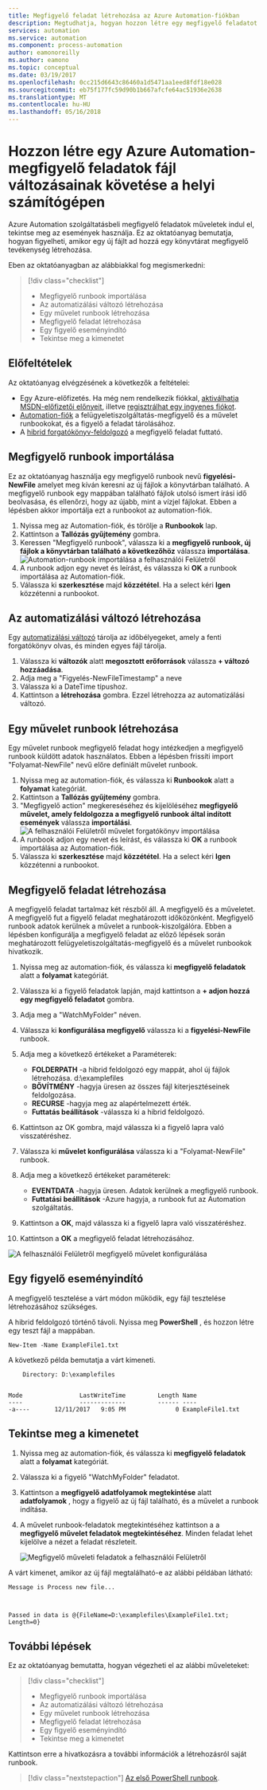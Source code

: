 ```yaml
---
title: Megfigyelő feladat létrehozása az Azure Automation-fiókban
description: Megtudhatja, hogyan hozzon létre egy megfigyelő feladatot az Azure Automation-fiók egy mappában létrehozott új fájlokat beállításjegyzékek.
services: automation
ms.service: automation
ms.component: process-automation
author: eamonoreilly
ms.author: eamono
ms.topic: conceptual
ms.date: 03/19/2017
ms.openlocfilehash: 0cc215d6643c86460a1d5471aa1eed8fdf18e028
ms.sourcegitcommit: eb75f177fc59d90b1b667afcfe64ac51936e2638
ms.translationtype: MT
ms.contentlocale: hu-HU
ms.lasthandoff: 05/16/2018
---
```

# <a name="create-an-azure-automation-watcher-tasks-to-track-file-changes-on-a-local-machine"></a>Hozzon létre egy Azure Automation-megfigyelő feladatok fájl változásainak követése a helyi számítógépen

Azure Automation szolgáltatásbeli megfigyelő feladatok műveletek indul el, tekintse meg az események használja. Ez az oktatóanyag bemutatja, hogyan figyelheti, amikor egy új fájlt ad hozzá egy könyvtárat megfigyelő tevékenység létrehozása.

Eben az oktatóanyagban az alábbiakkal fog megismerkedni:

> [!div class="checklist"]
> * Megfigyelő runbook importálása
> * Az automatizálási változó létrehozása
> * Egy művelet runbook létrehozása
> * Megfigyelő feladat létrehozása
> * Egy figyelő eseményindító
> * Tekintse meg a kimenetet

## <a name="prerequisites"></a>Előfeltételek

Az oktatóanyag elvégzésének a következők a feltételei:

* Egy Azure-előfizetés. Ha még nem rendelkezik fiókkal, [aktiválhatja MSDN-előfizetői előnyeit](https://azure.microsoft.com/pricing/member-offers/msdn-benefits-details/), illetve [regisztrálhat egy ingyenes fiókot](https://azure.microsoft.com/free/?WT.mc_id=A261C142F).
* [Automation-fiók](automation-offering-get-started.md) a felügyeletiszolgáltatás-megfigyelő és a művelet runbookokat, és a figyelő a feladat tárolásához.
* A [hibrid forgatókönyv-feldolgozó](automation-hybrid-runbook-worker.md) a megfigyelő feladat futtató.

## <a name="import-a-watcher-runbook"></a>Megfigyelő runbook importálása

Ez az oktatóanyag használja egy megfigyelő runbook nevű **figyelési-NewFile** amelyet meg kíván keresni az új fájlok a könyvtárban található. A megfigyelő runbook egy mappában található fájlok utolsó ismert írási idő beolvasása, és ellenőrzi, hogy az újabb, mint a vízjel fájlokat. Ebben a lépésben akkor importálja ezt a runbookot az automation-fiók.

1. Nyissa meg az Automation-fiók, és törölje a **Runbookok** lap.
1. Kattintson a **Tallózás gyűjtemény** gombra.
1. Keressen "Megfigyelő runbook", válassza ki a **megfigyelő runbook, új fájlok a könyvtárban található a következőhöz** válassza **importálása**.
  ![Automation-runbook importálása a felhasználói Felületről](media/automation-watchers-tutorial/importsourcewatcher.png)
1. A runbook adjon egy nevet és leírást, és válassza ki **OK** a runbook importálása az Automation-fiók.
1. Válassza ki **szerkesztése** majd **közzététel**. Ha a select kéri **Igen** közzétenni a runbookot.

## <a name="create-an-automation-variable"></a>Az automatizálási változó létrehozása

Egy [automatizálási változó](automation-variables.md) tárolja az időbélyegeket, amely a fenti forgatókönyv olvas, és minden egyes fájl tárolja. 

1. Válassza ki **változók** alatt **megosztott erőforrások** válassza **+ változó hozzáadása**.
1. Adja meg a "Figyelés-NewFileTimestamp" a neve
1. Válassza ki a DateTime típushoz.
1. Kattintson a **létrehozása** gombra. Ezzel létrehozza az automatizálási változó.

## <a name="create-an-action-runbook"></a>Egy művelet runbook létrehozása

Egy művelet runbook megfigyelő feladat hogy intézkedjen a megfigyelő runbook küldött adatok használatos. Ebben a lépésben frissíti import "Folyamat-NewFile" nevű előre definiált művelet runbook.

1. Nyissa meg az automation-fiók, és válassza ki **Runbookok** alatt a **folyamat** kategóriát.
1. Kattintson a **Tallózás gyűjtemény** gombra.
1. "Megfigyelő action" megkereséséhez és kijelöléséhez **megfigyelő művelet, amely feldolgozza a megfigyelő runbook által indított események** válassza **importálási**.
  ![A felhasználói Felületről művelet forgatókönyv importálása](media/automation-watchers-tutorial/importsourceaction.png)
1. A runbook adjon egy nevet és leírást, és válassza ki **OK** a runbook importálása az Automation-fiók.
1. Válassza ki **szerkesztése** majd **közzététel**. Ha a select kéri **Igen** közzétenni a runbookot.

## <a name="create-a-watcher-task"></a>Megfigyelő feladat létrehozása

A megfigyelő feladat tartalmaz két részből áll. A megfigyelő és a műveletet. A megfigyelő fut a figyelő feladat meghatározott időközönként. Megfigyelő runbook adatok kerülnek a művelet a runbook-kiszolgálóra. Ebben a lépésben konfigurálja a megfigyelő feladat az előző lépések során meghatározott felügyeletiszolgáltatás-megfigyelő és a művelet runbookok hivatkozik.

1. Nyissa meg az automation-fiók, és válassza ki **megfigyelő feladatok** alatt a **folyamat** kategóriát.
1. Válassza ki a figyelő feladatok lapján, majd kattintson a **+ adjon hozzá egy megfigyelő feladatot** gombra.
1. Adja meg a "WatchMyFolder" néven.

1. Válassza ki **konfigurálása megfigyelő** válassza ki a **figyelési-NewFile** runbook.

1. Adja meg a következő értékeket a Paraméterek:

   * **FOLDERPATH** -a hibrid feldolgozó egy mappát, ahol új fájlok létrehozása. d:\examplefiles
   * **BŐVÍTMÉNY** -hagyja üresen az összes fájl kiterjesztéseinek feldolgozása.
   * **RECURSE** -hagyja meg az alapértelmezett érték.
   * **Futtatás beállítások** -válassza ki a hibrid feldolgozó.

1. Kattintson az OK gombra, majd válassza ki a figyelő lapra való visszatéréshez.
1. Válassza ki **művelet konfigurálása** válassza ki a "Folyamat-NewFile" runbook.
1. Adja meg a következő értékeket paraméterek:

   *    **EVENTDATA** -hagyja üresen. Adatok kerülnek a megfigyelő runbook.  
   *    **Futtatási beállítások** -Azure hagyja, a runbook fut az Automation szolgáltatás.

1. Kattintson a **OK**, majd válassza ki a figyelő lapra való visszatéréshez.
1. Kattintson a **OK** a megfigyelő feladat létrehozásához.

![A felhasználói Felületről megfigyelő művelet konfigurálása](media/automation-watchers-tutorial/watchertaskcreation.png)

## <a name="trigger-a-watcher"></a>Egy figyelő eseményindító

A megfigyelő tesztelése a várt módon működik, egy fájl tesztelése létrehozásához szükséges.

A hibrid feldolgozó történő távoli. Nyissa meg **PowerShell** , és hozzon létre egy teszt fájl a mappában.
  
   ```PowerShell-interactive
   New-Item -Name ExampleFile1.txt
   ```

A következő példa bemutatja a várt kimeneti.

```
    Directory: D:\examplefiles


Mode                LastWriteTime         Length Name
----                -------------         ------ ----
-a----       12/11/2017   9:05 PM              0 ExampleFile1.txt
```

## <a name="inspect-the-output"></a>Tekintse meg a kimenetet

1. Nyissa meg az automation-fiók, és válassza ki **megfigyelő feladatok** alatt a **folyamat** kategóriát.
1. Válassza ki a figyelő "WatchMyFolder" feladatot.
1. Kattintson a **megfigyelő adatfolyamok megtekintése** alatt **adatfolyamok** , hogy a figyelő az új fájl található, és a művelet a runbook indítása.
1. A művelet runbook-feladatok megtekintéséhez kattintson a a **megfigyelő művelet feladatok megtekintéséhez**. Minden feladat lehet kijelölve a nézet a feladat részleteit.

   ![Megfigyelő műveleti feladatok a felhasználói Felületről](media/automation-watchers-tutorial/WatcherActionJobs.png)

A várt kimenet, amikor az új fájl megtalálható-e az alábbi példában látható:

```
Message is Process new file...



Passed in data is @{FileName=D:\examplefiles\ExampleFile1.txt; Length=0}
```

## <a name="next-steps"></a>További lépések

Ez az oktatóanyag bemutatta, hogyan végezheti el az alábbi műveleteket:

> [!div class="checklist"]
> * Megfigyelő runbook importálása
> * Az automatizálási változó létrehozása
> * Egy művelet runbook létrehozása
> * Megfigyelő feladat létrehozása
> * Egy figyelő eseményindító
> * Tekintse meg a kimenetet

Kattintson erre a hivatkozásra a további információk a létrehozásról saját runbook.

> [!div class="nextstepaction"]
> [Az első PowerShell runbook](automation-first-runbook-textual-powershell.md).
